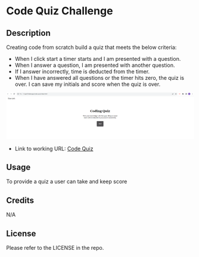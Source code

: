 # Code Quiz Challenge

## Description

Creating code from scratch build a quiz that meets the below criteria:

- When I click start a timer starts and I am presented with a question.
- When I answer a question, I am presented with another question.
- If I answer incorrectly, time is deducted from the timer.
- When I have answered all questions or the timer hits zero, the quiz is over.
I can save my initials and score when the quiz is over.

![code quiz](./images/Screenshot.png)

- Link to working URL: [Code Quiz](https://csmith0414.github.io/code-quiz/)

## Usage

To provide a quiz a user can take and keep score

## Credits

N/A

## License

Please refer to the LICENSE in the repo.